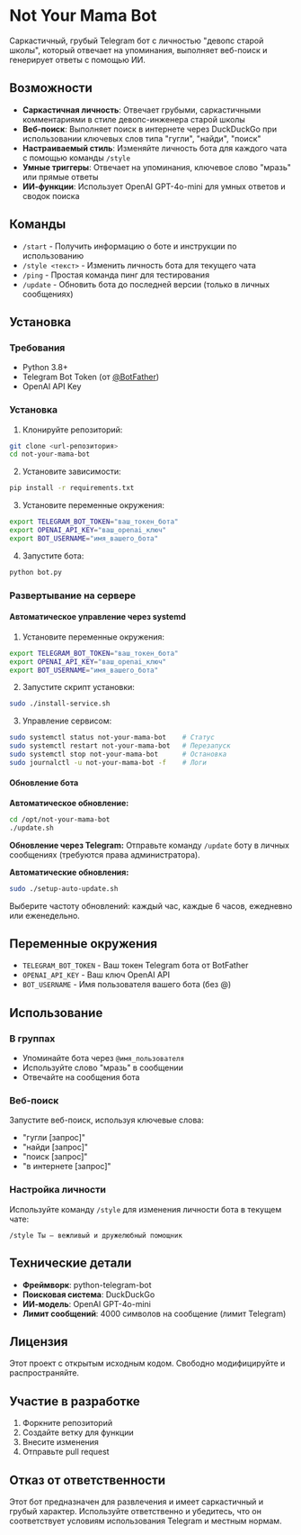 # Not Your Mama Bot

Саркастичный, грубый Telegram бот с личностью "девопс старой школы", который отвечает на упоминания, выполняет веб-поиск и генерирует ответы с помощью ИИ.

## Возможности

- **Саркастичная личность**: Отвечает грубыми, саркастичными комментариями в стиле девопс-инженера старой школы
- **Веб-поиск**: Выполняет поиск в интернете через DuckDuckGo при использовании ключевых слов типа "гугли", "найди", "поиск"
- **Настраиваемый стиль**: Изменяйте личность бота для каждого чата с помощью команды `/style`
- **Умные триггеры**: Отвечает на упоминания, ключевое слово "мразь" или прямые ответы
- **ИИ-функции**: Использует OpenAI GPT-4o-mini для умных ответов и сводок поиска

## Команды

- `/start` - Получить информацию о боте и инструкции по использованию
- `/style <текст>` - Изменить личность бота для текущего чата
- `/ping` - Простая команда пинг для тестирования
- `/update` - Обновить бота до последней версии (только в личных сообщениях)

## Установка

### Требования

- Python 3.8+
- Telegram Bot Token (от [@BotFather](https://t.me/botfather))
- OpenAI API Key

### Установка

1. Клонируйте репозиторий:

```bash
git clone <url-репозитория>
cd not-your-mama-bot
```

2. Установите зависимости:

```bash
pip install -r requirements.txt
```

3. Установите переменные окружения:

```bash
export TELEGRAM_BOT_TOKEN="ваш_токен_бота"
export OPENAI_API_KEY="ваш_openai_ключ"
export BOT_USERNAME="имя_вашего_бота"
```

4. Запустите бота:

```bash
python bot.py
```

### Развертывание на сервере

#### Автоматическое управление через systemd

1. Установите переменные окружения:

```bash
export TELEGRAM_BOT_TOKEN="ваш_токен_бота"
export OPENAI_API_KEY="ваш_openai_ключ"
export BOT_USERNAME="имя_вашего_бота"
```

2. Запустите скрипт установки:

```bash
sudo ./install-service.sh
```

3. Управление сервисом:

```bash
sudo systemctl status not-your-mama-bot    # Статус
sudo systemctl restart not-your-mama-bot   # Перезапуск
sudo systemctl stop not-your-mama-bot      # Остановка
sudo journalctl -u not-your-mama-bot -f    # Логи
```

#### Обновление бота

**Автоматическое обновление:**

```bash
cd /opt/not-your-mama-bot
./update.sh
```

**Обновление через Telegram:**
Отправьте команду `/update` боту в личных сообщениях (требуются права администратора).

**Автоматические обновления:**

```bash
sudo ./setup-auto-update.sh
```

Выберите частоту обновлений: каждый час, каждые 6 часов, ежедневно или еженедельно.

## Переменные окружения

- `TELEGRAM_BOT_TOKEN` - Ваш токен Telegram бота от BotFather
- `OPENAI_API_KEY` - Ваш ключ OpenAI API
- `BOT_USERNAME` - Имя пользователя вашего бота (без @)

## Использование

### В группах

- Упоминайте бота через `@имя_пользователя`
- Используйте слово "мразь" в сообщении
- Отвечайте на сообщения бота

### Веб-поиск

Запустите веб-поиск, используя ключевые слова:

- "гугли [запрос]"
- "найди [запрос]"
- "поиск [запрос]"
- "в интернете [запрос]"

### Настройка личности

Используйте команду `/style` для изменения личности бота в текущем чате:

```
/style Ты — вежливый и дружелюбный помощник
```

## Технические детали

- **Фреймворк**: python-telegram-bot
- **Поисковая система**: DuckDuckGo
- **ИИ-модель**: OpenAI GPT-4o-mini
- **Лимит сообщений**: 4000 символов на сообщение (лимит Telegram)

## Лицензия

Этот проект с открытым исходным кодом. Свободно модифицируйте и распространяйте.

## Участие в разработке

1. Форкните репозиторий
2. Создайте ветку для функции
3. Внесите изменения
4. Отправьте pull request

## Отказ от ответственности

Этот бот предназначен для развлечения и имеет саркастичный и грубый характер. Используйте ответственно и убедитесь, что он соответствует условиям использования Telegram и местным нормам.
